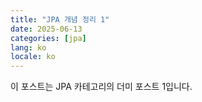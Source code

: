 ```yaml
---
title: "JPA 개념 정리 1"
date: 2025-06-13
categories: [jpa]
lang: ko
locale: ko
---
```

이 포스트는 JPA 카테고리의 더미 포스트 1입니다.

